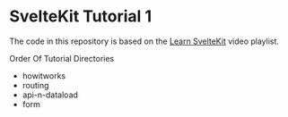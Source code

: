 # SvelteKit Tutorial 1

The code in this repository is based on the
[Learn SvelteKit](https://www.youtube.com/watch?v=obmiLi3bhkQ&list=PLA9WiRZ-IS_zfHpxmztJQLeBISsQkh9-M)
video playlist.

Order Of Tutorial Directories

- howitworks
- routing
- api-n-dataload
- form
